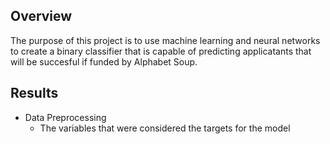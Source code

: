 ## Overview
The purpose of this project is to use machine learning and neural networks to create a binary classifier that is capable of predicting applicatants that will be succesful if funded by Alphabet Soup.

## Results

* Data Preprocessing
  * The variables that were considered the targets for the model 
